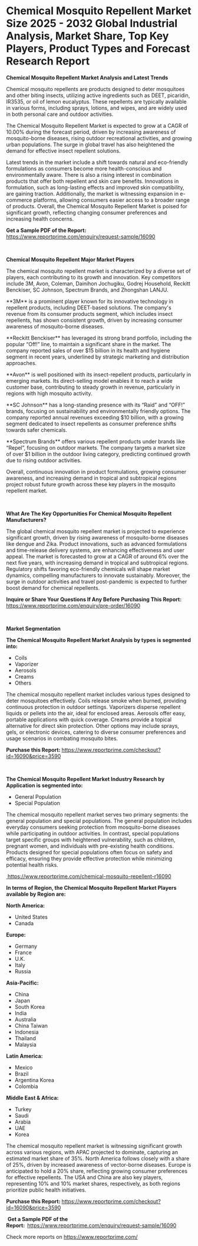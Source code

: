 <p><h1>Chemical Mosquito Repellent Market Size 2025 - 2032 Global Industrial Analysis, Market Share, Top Key Players, Product Types and Forecast Research Report</h1></p><p><strong>Chemical Mosquito Repellent Market Analysis and Latest Trends</strong></p>
<p><p>Chemical mosquito repellents are products designed to deter mosquitoes and other biting insects, utilizing active ingredients such as DEET, picaridin, IR3535, or oil of lemon eucalyptus. These repellents are typically available in various forms, including sprays, lotions, and wipes, and are widely used in both personal care and outdoor activities.</p><p>The Chemical Mosquito Repellent Market is expected to grow at a CAGR of 10.00% during the forecast period, driven by increasing awareness of mosquito-borne diseases, rising outdoor recreational activities, and growing urban populations. The surge in global travel has also heightened the demand for effective insect repellent solutions.</p><p>Latest trends in the market include a shift towards natural and eco-friendly formulations as consumers become more health-conscious and environmentally aware. There is also a rising interest in combination products that offer both repellent and skin care benefits. Innovations in formulation, such as long-lasting effects and improved skin compatibility, are gaining traction. Additionally, the market is witnessing expansion in e-commerce platforms, allowing consumers easier access to a broader range of products. Overall, the Chemical Mosquito Repellent Market is poised for significant growth, reflecting changing consumer preferences and increasing health concerns.</p></p>
<p><strong>Get a Sample PDF of the Report:&nbsp;</strong> <a href="https://www.reportprime.com/enquiry/request-sample/16090?utm_campaign=3580&utm_medium=2&utm_source=Github&utm_content=ia&utm_term=20032025&utm_id=chemical-mosquito-repellent">https://www.reportprime.com/enquiry/request-sample/16090</a></p>
<p>&nbsp;</p>
<p><strong>Chemical Mosquito Repellent Major Market Players</strong></p>
<p><p>The chemical mosquito repellent market is characterized by a diverse set of players, each contributing to its growth and innovation. Key competitors include 3M, Avon, Coleman, Dainihon Jochugiku, Godrej Household, Reckitt Benckiser, SC Johnson, Spectrum Brands, and Zhongshan LANJU.</p><p>**3M** is a prominent player known for its innovative technology in repellent products, including DEET-based solutions. The company's revenue from its consumer products segment, which includes insect repellents, has shown consistent growth, driven by increasing consumer awareness of mosquito-borne diseases.</p><p>**Reckitt Benckiser** has leveraged its strong brand portfolio, including the popular “Off!” line, to maintain a significant share in the market. The company reported sales of over $15 billion in its health and hygiene segment in recent years, underlined by strategic marketing and distribution approaches.</p><p>**Avon** is well positioned with its insect-repellent products, particularly in emerging markets. Its direct-selling model enables it to reach a wide customer base, contributing to steady growth in revenue, particularly in regions with high mosquito activity.</p><p>**SC Johnson** has a long-standing presence with its “Raid” and “OFF!” brands, focusing on sustainability and environmentally friendly options. The company reported annual revenues exceeding $10 billion, with a growing segment dedicated to insect repellents as consumer preference shifts towards safer chemicals.</p><p>**Spectrum Brands** offers various repellent products under brands like “Repel”, focusing on outdoor markets. The company targets a market size of over $1 billion in the outdoor living category, predicting continued growth due to rising outdoor activities.</p><p>Overall, continuous innovation in product formulations, growing consumer awareness, and increasing demand in tropical and subtropical regions project robust future growth across these key players in the mosquito repellent market.</p></p>
<p>&nbsp;</p>
<p><strong>What Are The Key Opportunities For Chemical Mosquito Repellent Manufacturers?</strong></p>
<p><p>The global chemical mosquito repellent market is projected to experience significant growth, driven by rising awareness of mosquito-borne diseases like dengue and Zika. Product innovations, such as advanced formulations and time-release delivery systems, are enhancing effectiveness and user appeal. The market is forecasted to grow at a CAGR of around 6% over the next five years, with increasing demand in tropical and subtropical regions. Regulatory shifts favoring eco-friendly chemicals will shape market dynamics, compelling manufacturers to innovate sustainably. Moreover, the surge in outdoor activities and travel post-pandemic is expected to further boost demand for chemical repellents.</p></p>
<p><strong>Inquire or Share Your Questions If Any Before Purchasing This Report:</strong> <a href="https://www.reportprime.com/enquiry/pre-order/16090?utm_campaign=3580&utm_medium=2&utm_source=Github&utm_content=ia&utm_term=20032025&utm_id=chemical-mosquito-repellent">https://www.reportprime.com/enquiry/pre-order/16090</a></p>
<p>&nbsp;</p>
<p><strong>Market Segmentation</strong></p>
<p><strong>The Chemical Mosquito Repellent Market Analysis by types is segmented into:</strong></p>
<p><ul><li>Coils</li><li>Vaporizer</li><li>Aerosols</li><li>Creams</li><li>Others</li></ul></p>
<p><p>The chemical mosquito repellent market includes various types designed to deter mosquitoes effectively. Coils release smoke when burned, providing continuous protection in outdoor settings. Vaporizers disperse repellent liquids or pellets into the air, ideal for enclosed areas. Aerosols offer easy, portable applications with quick coverage. Creams provide a topical alternative for direct skin protection. Other options may include sprays, gels, or electronic devices, catering to diverse consumer preferences and usage scenarios in combating mosquito bites.</p></p>
<p><strong>Purchase this Report:&nbsp;</strong><a href="https://www.reportprime.com/checkout?id=16090&price=3590&utm_campaign=3580&utm_medium=2&utm_source=Github&utm_content=ia&utm_term=20032025&utm_id=chemical-mosquito-repellent">https://www.reportprime.com/checkout?id=16090&price=3590</a></p>
<p>&nbsp;</p>
<p><strong>The Chemical Mosquito Repellent Market Industry Research by Application is segmented into:</strong></p>
<p><ul><li>General Population</li><li>Special Population</li></ul></p>
<p><p>The chemical mosquito repellent market serves two primary segments: the general population and special populations. The general population includes everyday consumers seeking protection from mosquito-borne diseases while participating in outdoor activities. In contrast, special populations target specific groups with heightened vulnerability, such as children, pregnant women, and individuals with pre-existing health conditions. Products designed for special populations often focus on safety and efficacy, ensuring they provide effective protection while minimizing potential health risks.</p></p>
<p><a href="https://www.reportprime.com/chemical-mosquito-repellent-r16090?utm_campaign=3580&utm_medium=2&utm_source=Github&utm_content=ia&utm_term=20032025&utm_id=chemical-mosquito-repellent">&nbsp;https://www.reportprime.com/chemical-mosquito-repellent-r16090</a></p>
<p><strong>In terms of Region, the Chemical Mosquito Repellent Market Players available by Region are:</strong></p>
<p>
    <p> <strong> North America: </strong>
        <ul>
            <li>United States</li>
            <li>Canada</li>
        </ul>
        </p> 
    <p> <strong> Europe: </strong>
        <ul>
            <li>Germany</li>
            <li>France</li>
            <li>U.K.</li>
            <li>Italy</li>
            <li>Russia</li>
        </ul>
        </p> 
    <p> <strong> Asia-Pacific: </strong>
        <ul>
            <li>China</li>
            <li>Japan</li>
            <li>South Korea</li>
            <li>India</li>
            <li>Australia</li>
            <li>China Taiwan</li>
            <li>Indonesia</li>
            <li>Thailand</li>
            <li>Malaysia</li>
        </ul>
        </p> 
    <p> <strong> Latin America: </strong>
        <ul>
            <li>Mexico</li>
            <li>Brazil</li>
            <li>Argentina Korea</li>
            <li>Colombia</li>
        </ul>
        </p> 
    <p> <strong> Middle East & Africa: </strong>
        <ul>
            <li>Turkey</li>
            <li>Saudi</li>
            <li>Arabia</li>
            <li>UAE</li>
            <li>Korea</li>
        </ul>
    </p>
    </p>
<p><p>The chemical mosquito repellent market is witnessing significant growth across various regions, with APAC projected to dominate, capturing an estimated market share of 35%. North America follows closely with a share of 25%, driven by increased awareness of vector-borne diseases. Europe is anticipated to hold a 20% share, reflecting growing consumer preferences for effective repellents. The USA and China are also key players, representing 10% and 10% market shares, respectively, as both regions prioritize public health initiatives.</p></p>
<p><strong>Purchase this Report: </strong><a href="https://www.reportprime.com/checkout?id=16090&price=3590&utm_campaign=3580&utm_medium=2&utm_source=Github&utm_content=ia&utm_term=20032025&utm_id=chemical-mosquito-repellent">https://www.reportprime.com/checkout?id=16090&price=3590</a></p>
<p>&nbsp;<strong>Get a Sample PDF of the Report:&nbsp;&nbsp;</strong><a href="https://www.reportprime.com/enquiry/request-sample/16090?utm_campaign=3580&utm_medium=2&utm_source=Github&utm_content=ia&utm_term=20032025&utm_id=chemical-mosquito-repellent">https://www.reportprime.com/enquiry/request-sample/16090</a></p>
<p><strong></strong></p>
<p>Check more reports on <a href="https://www.reportprime.com/?utm_campaign=3580&utm_medium=2&utm_source=Github&utm_content=ia&utm_term=20032025&utm_id=chemical-mosquito-repellent">https://www.reportprime.com/</a></p>